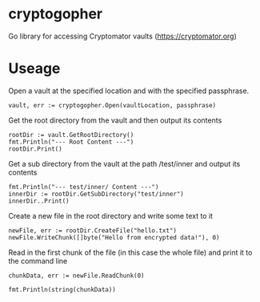 # cryptogopher
Go library for accessing Cryptomator vaults (https://cryptomator.org)

# Useage
Open a vault at the specified location and with the specified passphrase.
```golang
vault, err := cryptogopher.Open(vaultLocation, passphrase)
```

Get the root directory from the vault and then output its contents
```golang
rootDir := vault.GetRootDirectory()
fmt.Println("--- Root Content ---")
rootDir.Print()
```

Get a sub directory from the vault at the path /test/inner and output its contents
```golang
fmt.Println("--- test/inner/ Content ---")
innerDir := rootDir.GetSubDirectory("test/inner")
innerDir..Print()
```

Create a new file in the root directory and write some text to it
```golang
newFile, err := rootDir.CreateFile("hello.txt")
newFile.WriteChunk([]byte("Hello from encrypted data!"), 0)
```

Read in the first chunk of the file (in this case the whole file) and print it to the command line
```golang
chunkData, err := newFile.ReadChunk(0)

fmt.Println(string(chunkData))
```
